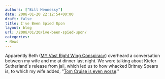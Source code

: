 ```yaml
---
authors: ["Bill Hennessy"]
date: 2008-01-20 22:12:54+00:00
draft: false
title: I've Been Spied Upon
layout: blog
url: /2008/01/20/ive-been-spied-upon/
categories:
- News
---
```


Apparently Beth ([MY Vast Right Wing Conspiracy](https://bamapachyderm.com/archives/2008/01/20/whos-crazier-tom-cruise-or-britney-spears/)) overheard a conversation between my wife and me at dinner last night. We were talking about Kiefer Sutherland's release from jail, which led us to how whacked Britney Spears is, to which my wife added, "[Tom Cruise is even worse](https://defamer.com/344987/the-tom-cruise-indoctrination-video-scientologists-dont-want-you-to-see)."
